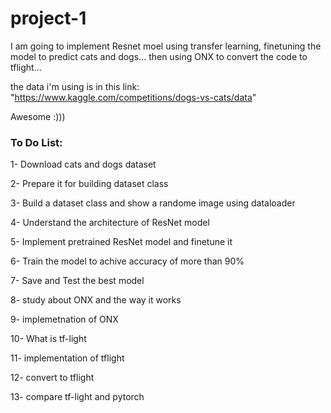 # project-1
I am going to implement Resnet moel using transfer learning, finetuning the model to predict cats and dogs... then using ONX to convert the code to tflight... 

the data i'm using is in this link: "https://www.kaggle.com/competitions/dogs-vs-cats/data"

Awesome :)))



### To Do List:

1- Download cats and dogs dataset

2- Prepare it for building dataset class

3- Build a dataset class and show a randome image using dataloader

4- Understand the architecture of ResNet model

5- Implement pretrained ResNet model and finetune it

6- Train the model to achive accuracy of more than 90%

7- Save and Test the best model

8- study about ONX and the way it works

9- implemetnation of ONX

10- What is tf-light

11- implementation of tflight

12- convert to tflight

13- compare tf-light and pytorch
